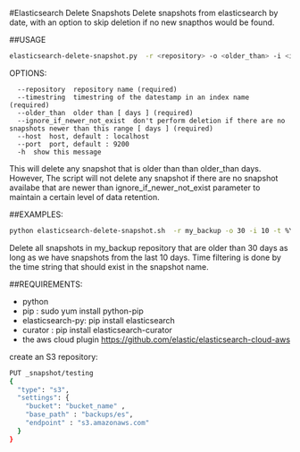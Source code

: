 #Elasticsearch Delete Snapshots
Delete snapshots from elasticsearch by date, with an option to skip deletion if no new snapthos would be found.

##USAGE

```bash
elasticsearch-delete-snapshot.py  -r <repository> -o <older_than> -i <ignore_if_newer_not_exist> -t <timestring>
```
OPTIONS:
```
  --repository  repository name (required)
  --timestring  timestring of the datestamp in an index name (required)
  --older_than  older than [ days ] (required)
  --ignore_if_newer_not_exist  don't perform deletion if there are no snapshots newer than this range [ days ] (required)
  --host  host, default : localhost
  --port  port, default : 9200
  -h  show this message
```
This will delete any snapshot that is older than than older_than days. 
However, The script will not delete any snapshot if there are no snapshot availabe that are newer than ignore_if_newer_not_exist parameter to maintain a certain level of data retention.

##EXAMPLES:
```bash
python elasticsearch-delete-snapshot.sh  -r my_backup -o 30 -i 10 -t %Y%m%d
```

Delete all snapshots in my_backup repository that are older than 30 days as long as we have snapshots from the last 10 days. Time filtering is done by the time string that should exist in the snapshot name.

##REQUIREMENTS:

* python
* pip : sudo yum install python-pip
* elasticsearch-py: pip install elasticsearch
* curator : pip install elasticsearch-curator
* the aws cloud plugin https://github.com/elastic/elasticsearch-cloud-aws

create an S3 repository:
```bash
PUT _snapshot/testing
{
  "type": "s3",
  "settings": {
    "bucket": "bucket_name" ,
    "base_path" : "backups/es",
    "endpoint" : "s3.amazonaws.com"
  }
}
```
